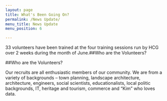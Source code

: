 ```yaml
---
layout: page
title: What's Been Going On?
permalink: /News Update/
menu_title: News Update
menu_position: 6

---
```


33 volunteers have been trained at the four training sessions run by HCG over 2 weeks during the month of June.##Who are the Volunteers?


##Who are the Volunteers?

 Our recruits are all enthusiastic members of our community.  We are from a variety of backgrounds – town planning, landscape architecture,
 architecture, engineers, social scientists, educationalists, local politic backgrounds, IT, heritage and tourism, 
 commerce and “Kim” who loves data.  
